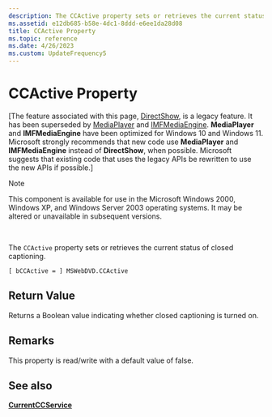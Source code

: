 ```yaml
---
description: The CCActive property sets or retrieves the current status of closed captioning.
ms.assetid: e12db685-b58e-4dc1-8ddd-e6ee1da28d08
title: CCActive Property
ms.topic: reference
ms.date: 4/26/2023
ms.custom: UpdateFrequency5
---
```


# CCActive Property

\[The feature associated with this page, [DirectShow](/windows/win32/directshow/directshow), is a legacy feature. It has been superseded by [MediaPlayer](/uwp/api/Windows.Media.Playback.MediaPlayer) and [IMFMediaEngine](/windows/win32/api/mfmediaengine/nn-mfmediaengine-imfmediaengine). **MediaPlayer** and **IMFMediaEngine** have been optimized for Windows 10 and Windows 11. Microsoft strongly recommends that new code use **MediaPlayer** and **IMFMediaEngine** instead of **DirectShow**, when possible. Microsoft suggests that existing code that uses the legacy APIs be rewritten to use the new APIs if possible.\]

> [!Note]  
> This component is available for use in the Microsoft Windows 2000, Windows XP, and Windows Server 2003 operating systems. It may be altered or unavailable in subsequent versions.

 

The `CCActive` property sets or retrieves the current status of closed captioning.

``` syntax
[ bCCActive = ] MSWebDVD.CCActive
```

## Return Value

Returns a Boolean value indicating whether closed captioning is turned on.

## Remarks

This property is read/write with a default value of false.

## See also

<dl> <dt>

[**CurrentCCService**](currentccservice-property.md)
</dt> </dl>

 

 



